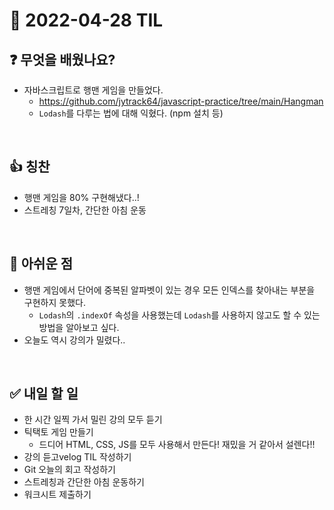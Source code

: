 # 📅 2022-04-28 TIL

## ❓ 무엇을 배웠나요?
- 자바스크립트로 행맨 게임을 만들었다.
  - https://github.com/jytrack64/javascript-practice/tree/main/Hangman
  - `Lodash`를 다루는 법에 대해 익혔다. (npm 설치 등)
<br/>

## 👍 칭찬
- 행맨 게임을 80% 구현해냈다..!
- 스트레칭 7일차, 간단한 아침 운동
<br/>

## 🥲 아쉬운 점
- 행맨 게임에서 단어에 중복된 알파벳이 있는 경우 모든 인덱스를 찾아내는 부분을 구현하지 못했다.
  - `Lodash`의 `.indexOf` 속성을 사용했는데 `Lodash`를 사용하지 않고도 할 수 있는 방법을 알아보고 싶다.
- 오늘도 역시 강의가 밀렸다..
<br/>

## ✅ 내일 할 일
- 한 시간 일찍 가서 밀린 강의 모두 듣기
- 틱택토 게임 만들기
  - 드디어 HTML, CSS, JS를 모두 사용해서 만든다! 재밌을 거 같아서 설렌다!!
- 강의 듣고velog TIL 작성하기
- Git 오늘의 회고 작성하기
- 스트레칭과 간단한 아침 운동하기
- 워크시트 제출하기
